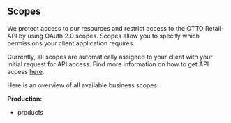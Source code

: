 ## Scopes

We protect access to our resources and restrict access to the OTTO Retail-API by using OAuth 2.0 scopes.
Scopes allow you to specify which permissions your client application requires.

Currently, all scopes are automatically assigned to your client with your initial request for API access.
Find more information on how to get API access [here](https://github.com/otto-de/retail-api-hub-documentation).

Here is an overview of all available business scopes:

**Production:**
- products
